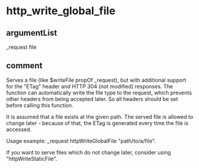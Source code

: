 # http_write_global_file
## argumentList
_request
file
## comment

Serves a file (like $writeFile propOf _request), but with additional support for the "ETag" header and HTTP 304 (not modified) responses.
The function can automatically write the file type to the request, which prevents other headers from being accepted later. So all headers should be set before calling this function.

It is assumed that a file exists at the given path.
The served file is allowed to change later - because of that, the ETag is generated every time the file is accessed.

Usage example:
_request httpWriteGlobalFile "path/to/a/file".

If you want to serve files which do not change later, consider using "httpWriteStaticFile".
